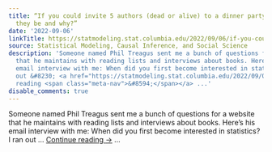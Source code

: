 ```yaml
---
title: “If you could invite 5 authors (dead or alive) to a dinner party – who would
  they be and why?”
date: '2022-09-06'
linkTitle: https://statmodeling.stat.columbia.edu/2022/09/06/if-you-could-invite-5-authors-dead-or-alive-to-a-dinner-party-who-would-they-be-and-why/
source: Statistical Modeling, Causal Inference, and Social Science
description: 'Someone named Phil Treagus sent me a bunch of questions for a website
  that he maintains with reading lists and interviews about books. Here&#8217;s his
  email interview with me: When did you first become interested in statistics? I ran
  out &#8230; <a href="https://statmodeling.stat.columbia.edu/2022/09/06/if-you-could-invite-5-authors-dead-or-alive-to-a-dinner-party-who-would-they-be-and-why/">Continue
  reading <span class="meta-nav">&#8594;</span></a> ...'
disable_comments: true
---
```

Someone named Phil Treagus sent me a bunch of questions for a website that he maintains with reading lists and interviews about books. Here&#8217;s his email interview with me: When did you first become interested in statistics? I ran out &#8230; <a href="https://statmodeling.stat.columbia.edu/2022/09/06/if-you-could-invite-5-authors-dead-or-alive-to-a-dinner-party-who-would-they-be-and-why/">Continue reading <span class="meta-nav">&#8594;</span></a> ...
